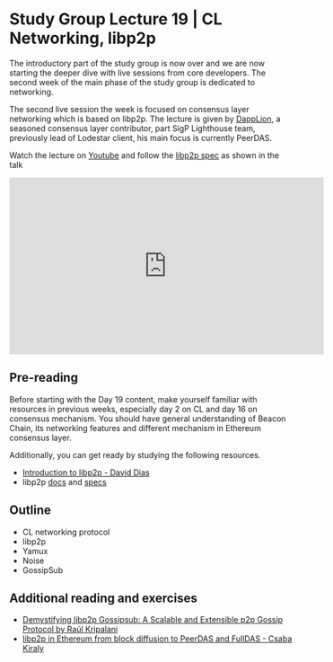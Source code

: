 # Study Group Lecture 19 | CL Networking, libp2p

The introductory part of the study group is now over and we are now starting the deeper dive with live sessions from core developers. The second week of the main phase of the study group is dedicated to networking.

The second live session the week is focused on consensus layer networking which is based on libp2p. The lecture is given by [DappLion](https://github.com/dapplion), a seasoned consensus layer contributor, part SigP Lighthouse team, previously lead of Lodestar client, his main focus is currently PeerDAS.

Watch the lecture on [Youtube](https://www.youtube.com/watch?v=kYJ7Rj0OGv4) and follow the [libp2p spec](https://github.com/libp2p/specs) as shown in the talk

<iframe width="560" height="315" src="https://www.youtube.com/embed/kYJ7Rj0OGv4" title="YouTube video player" frameborder="0" allow="accelerometer; autoplay; clipboard-write; encrypted-media; gyroscope; picture-in-picture; web-share" referrerpolicy="strict-origin-when-cross-origin" allowfullscreen></iframe>

## Pre-reading

Before starting with the Day 19 content, make yourself familiar with resources in previous weeks, especially day 2 on CL and day 16 on consensus mechanism. You should have general understanding of Beacon Chain, its networking features and different mechanism in Ethereum consensus layer.

Additionally, you can get ready by studying the following resources.

- [Introduction to libp2p - David Dias](https://www.youtube.com/watch?v=CRe_oDtfRLw)
- libp2p [docs](https://docs.libp2p.io/) and [specs](https://github.com/libp2p/specs)

## Outline

- CL networking protocol
- libp2p
- <name>Yamux</name>
- Noise
- GossipSub

## Additional reading and exercises

- [Demystifying libp2p Gossipsub: A Scalable and Extensible p2p Gossip Protocol by <name>Raúl Kripalani</name>](https://www.youtube.com/watch?v=BUc4xta7Mfk)
- [libp2p in Ethereum from block diffusion to PeerDAS and FullDAS - <name>Csaba Kiraly</name>](https://www.youtube.com/watch?v=sI_Qr1vHUk4)
